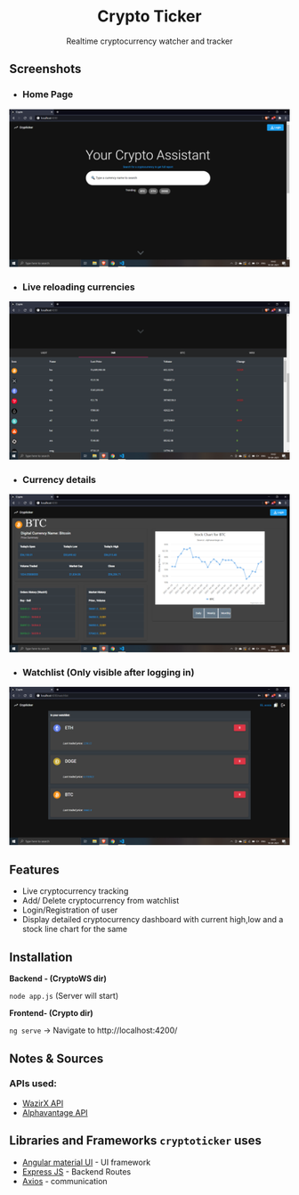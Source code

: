 <h1 align="center"> Crypto Ticker</h1>
<p align="center">
Realtime cryptocurrency watcher and tracker
</p>

## Screenshots

* <h3>Home Page</h3>
![Home page / search bar](assets/search.png)

* <h3>Live reloading currencies</h3>
![currencies with live reloading](assets/currencies.png)

* <h3>Currency details</h3>
![Currency details with chart](assets/details.png)

* <h3>Watchlist (Only visible after logging in)</h3>
![Watchlist](assets/watchlist.png)


## Features
 
* Live cryptocurrency tracking
* Add/ Delete cryptocurrency from watchlist
* Login/Registration of user
* Display detailed cryptocurrency dashboard with current high,low and a stock line chart for the same

## Installation

**Backend - (CryptoWS dir)**

```node app.js``` (Server will start)

**Frontend- (Crypto dir)**

```ng serve```
-> Navigate to http://localhost:4200/

## Notes & Sources

### APIs used:

* [WazirX API](https://github.com/WazirX/wazirx-api)
* [Alphavantage API](https://www.alphavantage.co)
 

## Libraries and Frameworks `cryptoticker` uses

* [Angular material UI](https://material.angular.io/) - UI framework
* [Express JS](https://www.npmjs.com/package/express) - Backend Routes
* [Axios](https://www.npmjs.com/package/axios) - communication
